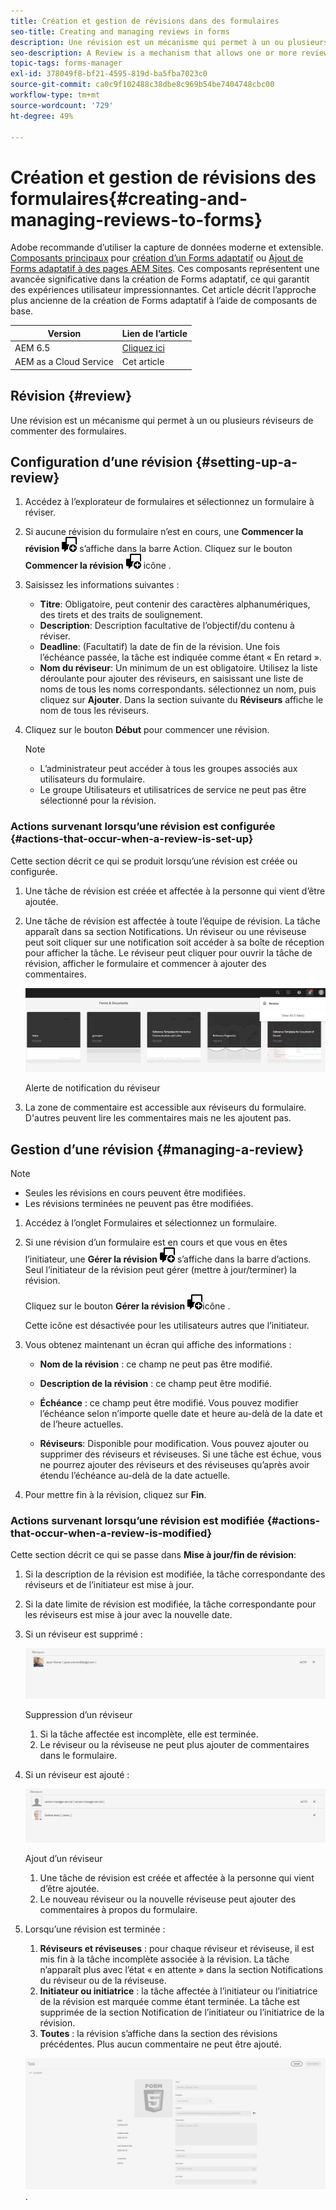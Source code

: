 ```yaml
---
title: Création et gestion de révisions dans des formulaires
seo-title: Creating and managing reviews in forms
description: Une révision est un mécanisme qui permet à un ou plusieurs réviseurs de commenter un formulaire.
seo-description: A Review is a mechanism that allows one or more reviewers to comment on a form.
topic-tags: forms-manager
exl-id: 378049f8-bf21-4595-819d-ba5fba7023c0
source-git-commit: ca0c9f102488c38dbe8c969b54be7404748cbc00
workflow-type: tm+mt
source-wordcount: '729'
ht-degree: 49%

---
```


# Création et gestion de révisions des formulaires{#creating-and-managing-reviews-to-forms}

<span class="preview"> Adobe recommande d’utiliser la capture de données moderne et extensible. [Composants principaux](https://experienceleague.adobe.com/docs/experience-manager-core-components/using/adaptive-forms/introduction.html?lang=fr) pour [création d’un Forms adaptatif](/help/forms/creating-adaptive-form-core-components.md) ou [Ajout de Forms adaptatif à des pages AEM Sites](/help/forms/create-or-add-an-adaptive-form-to-aem-sites-page.md). Ces composants représentent une avancée significative dans la création de Forms adaptatif, ce qui garantit des expériences utilisateur impressionnantes. Cet article décrit l’approche plus ancienne de la création de Forms adaptatif à l’aide de composants de base. </span>


| Version | Lien de l’article |
| -------- | ---------------------------- |
| AEM 6.5 | [Cliquez ici](https://experienceleague.adobe.com/docs/experience-manager-65/forms/adaptive-forms-advanced-authoring/create-reviews-forms.html) |
| AEM as a Cloud Service | Cet article |

## Révision {#review}

Une révision est un mécanisme qui permet à un ou plusieurs réviseurs de commenter des formulaires.

## Configuration d’une révision {#setting-up-a-review}

1. Accédez à l’explorateur de formulaires et sélectionnez un formulaire à réviser.
1. Si aucune révision du formulaire n’est en cours, une **Commencer la révision** ![aem6forms_review_chat_comment](assets/aem6forms_review_chat_comment.png) s’affiche dans la barre Action. Cliquez sur le bouton **Commencer la révision** ![aem6forms_review_chat_comment](assets/aem6forms_review_chat_comment.png) icône .
1. Saisissez les informations suivantes :

   * **Titre**: Obligatoire, peut contenir des caractères alphanumériques, des tirets et des traits de soulignement.
   * **Description**: Description facultative de l’objectif/du contenu à réviser.
   * **Deadline**: (Facultatif) la date de fin de la révision. Une fois l’échéance passée, la tâche est indiquée comme étant « En retard ».
   * **Nom du réviseur**: Un minimum de un est obligatoire. Utilisez la liste déroulante pour ajouter des réviseurs, en saisissant une liste de noms de tous les noms correspondants. sélectionnez un nom, puis cliquez sur **Ajouter**. Dans la section suivante du **Réviseurs** affiche le nom de tous les réviseurs.

1. Cliquez sur le bouton **Début** pour commencer une révision.

   >[!NOTE]
   >
   >* L’administrateur peut accéder à tous les groupes associés aux utilisateurs du formulaire.
   >* Le groupe Utilisateurs et utilisatrices de service ne peut pas être sélectionné pour la révision.

### Actions survenant lorsqu’une révision est configurée {#actions-that-occur-when-a-review-is-set-up}

Cette section décrit ce qui se produit lorsqu’une révision est créée ou configurée.

1. Une tâche de révision est créée et affectée à la personne qui vient d’être ajoutée.
1. Une tâche de révision est affectée à toute l’équipe de révision. La tâche apparaît dans sa section Notifications. Un réviseur ou une réviseuse peut soit cliquer sur une notification soit accéder à sa boîte de réception pour afficher la tâche. Le réviseur peut cliquer pour ouvrir la tâche de révision, afficher le formulaire et commencer à ajouter des commentaires.

   ![Alerte de notification du réviseur](assets/review-notification-img.png)

   Alerte de notification du réviseur

1. La zone de commentaire est accessible aux réviseurs du formulaire. D&#39;autres peuvent lire les commentaires mais ne les ajoutent pas.

## Gestion d’une révision {#managing-a-review}

>[!NOTE]
>
>* Seules les révisions en cours peuvent être modifiées.
>* Les révisions terminées ne peuvent pas être modifiées.

1. Accédez à l’onglet Formulaires et sélectionnez un formulaire.

1. Si une révision d’un formulaire est en cours et que vous en êtes l’initiateur, une **Gérer la révision** ![aem6forms_review_chat_comment](assets/aem6forms_review_chat_comment.png) s’affiche dans la barre d’actions. Seul l’initiateur de la révision peut gérer (mettre à jour/terminer) la révision.

   Cliquez sur le bouton **Gérer la révision** ![aem6forms_review_chat_comment](assets/aem6forms_review_chat_comment.png)icône .

   Cette icône est désactivée pour les utilisateurs autres que l’initiateur.

1. Vous obtenez maintenant un écran qui affiche des informations :

   * **Nom de la révision** : ce champ ne peut pas être modifié.

   * **Description de la révision** : ce champ peut être modifié.

   * **Échéance** : ce champ peut être modifié. Vous pouvez modifier l’échéance selon n’importe quelle date et heure au-delà de la date et de l’heure actuelles.

   * **Réviseurs**: Disponible pour modification. Vous pouvez ajouter ou supprimer des réviseurs et réviseuses. Si une tâche est échue, vous ne pourrez ajouter des réviseurs et des réviseuses qu’après avoir étendu l’échéance au-delà de la date actuelle.

1. Pour mettre fin à la révision, cliquez sur **Fin**.

### Actions survenant lorsqu’une révision est modifiée {#actions-that-occur-when-a-review-is-modified}

Cette section décrit ce qui se passe dans **Mise à jour/fin de révision**:

1. Si la description de la révision est modifiée, la tâche correspondante des réviseurs et de l’initiateur est mise à jour.
1. Si la date limite de révision est modifiée, la tâche correspondante pour les réviseurs est mise à jour avec la nouvelle date.

1. Si un réviseur est supprimé :

   ![Suppression d’un réviseur](assets/removeduser.png)

   Suppression d’un réviseur

   1. Si la tâche affectée est incomplète, elle est terminée.
   1. Le réviseur ou la réviseuse ne peut plus ajouter de commentaires dans le formulaire.

1. Si un réviseur est ajouté :

   ![Ajout d’un réviseur](assets/addedreviewer.png)

   Ajout d’un réviseur

   1. Une tâche de révision est créée et affectée à la personne qui vient d’être ajoutée.
   1. Le nouveau réviseur ou la nouvelle réviseuse peut ajouter des commentaires à propos du formulaire.

1. Lorsqu’une révision est terminée :

   1. **Réviseurs et réviseuses** : pour chaque réviseur et réviseuse, il est mis fin à la tâche incomplète associée à la révision. La tâche n’apparaît plus avec l’état « en attente » dans la section Notifications du réviseur ou de la réviseuse.
   1. **Initiateur ou initiatrice** : la tâche affectée à l’initiateur ou l’initiatrice de la révision est marquée comme étant terminée. La tâche est supprimée de la section Notification de l’initiateur ou l’initiatrice de la révision.
   1. **Toutes** : la révision s’affiche dans la section des révisions précédentes. Plus aucun commentaire ne peut être ajouté.

   ![Révision terminée](assets/review-complete-imgg.png).
